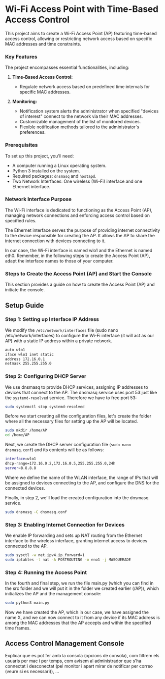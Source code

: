# Wi-Fi Access Point with Time-Based Access Control

This project aims to create a Wi-Fi Access Point (AP) featuring time-based access control, allowing or restricting network access based on specific MAC addresses and time constraints.

### Key Features

The project encompasses essential functionalities, including:

1. **Time-Based Access Control:**
   - Regulate network access based on predefined time intervals for specific MAC addresses.

2. **Monitoring:**
   - Notification system alerts the administrator when specified "devices of interest" connect to the network via their MAC addresses.
   - Customizable management of the list of monitored devices.
   - Flexible notification methods tailored to the administrator's preferences.

### Prerequisites

To set up this project, you'll need:

- A computer running a Linux operating system.
- Python 3 installed on the system.
- Required packages: `dnsmasq` and `hostapd`.
- Two Network Interfaces: One wireless (Wi-Fi) interface and one Ethernet interface.

### Network Interface Purpose

The Wi-Fi interface is dedicated to functioning as the Access Point (AP), managing network connections and enforcing access control based on specified rules.

The Ethernet interface serves the purpose of providing internet connectivity to the device responsible for creating the AP. It allows the AP to share the internet connection with devices connecting to it.

In our case, the Wi-Fi interface is named wlo1 and the Ethernet is named eth0. Remember, in the following steps to create the Access Point (AP), adapt the interface names to those of your computer. 

### Steps to Create the Access Point (AP) and Start the Console

This section provides a guide on how to create the Access Point (AP) and initiate the console.

## Setup Guide

### **Step 1: Setting up Interface IP Address** 
We modify the `/etc/network/interfaces` file (sudo nano /etc/network/interfaces) to configure the Wi-Fi interface (it will act as our AP) with a static IP address within a private network.
```bash
auto wlo1
iface wlo1 inet static
address 172.16.0.1
netmask 255.255.255.0
```

### **Step 2: Configuring DHCP Server** 
We use dnsmasq to provide DHCP services, assigning IP addresses to devices that connect to the AP. The dnsmasq service uses port 53 just like the `systemd-resolved` service. Therefore we have to free port 53:
```bash
sudo systemctl stop systemd-resolved
```

Before we start creating all the configuration files, let's create the folder where all the necessary files for setting up the AP will be located.
```bash
sudo mkdir /home/AP
cd /home/AP
```

Next, we create the DHCP server configuration file (`sudo nano dnsmasq.conf`) and its contents will be as follows:
```bash
interface=wlo1
dhcp-range=172.16.0.2,172.16.0.5,255.255.255.0,24h
server=8.8.8.8
```

Where we define the name of the WLAN interface, the range of IPs that will be assigned to devices connecting to the AP, and configure the DNS for the connected devices.

Finally, in step 2, we'll load the created configuration into the dnsmasq service.
```bash
sudo dnsmasq -C dnsmasq.conf
```

### **Step 3: Enabling Internet Connection for Devices** 
We enable IP forwarding and sets up NAT routing from the Ethernet interface to the wireless interface, granting internet access to devices connected to the AP.
```bash
sudo sysctl -w net.ipv4.ip_forward=1
sudo iptables -t nat -A POSTROUTING -o eno1 -j MASQUERADE
```

### **Step 4: Running the Access Point**  
In the fourth and final step, we run the file main.py (which you can find in the src folder and we will put it in the folder we created earlier (/AP)), which initializes the AP and the management console:
```bash
sudo python3 main.py
```

Now we have created the AP, which in our case, we have assigned the name X, and we can now connect to it from any device if its MAC address is among the MAC addresses that the AP accepts and within the specified time frames.

## Access Control Management Console
Explicar que es pot fer amb la consola (opcions de consola), com filtrem els usuaris per mac i per temps, com avisem al administrador que s'ha connectat i desconectat (pel monitor i apart mirar de notificar per correo (veure si es necessari)), ...
